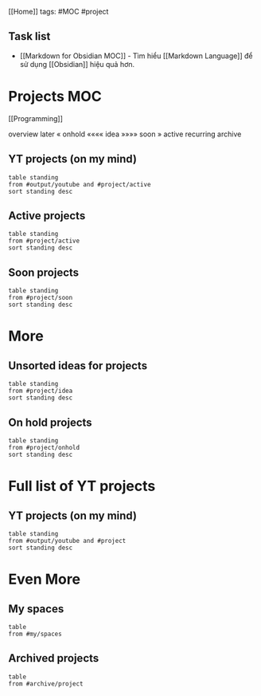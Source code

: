 [[Home]]
tags: #MOC #project 


## Task list
- [[Markdown for Obsidian MOC]] - Tìm hiểu [[Markdown Language]] để sử dụng [[Obsidian]] hiệu quả hơn.

# Projects MOC
[[Programming]]

overview
later « onhold «««« idea »»»» soon » active
recurring
archive

## YT projects (on my mind)
```dataview
table standing
from #output/youtube and #project/active
sort standing desc
```

## Active projects
```dataview
table standing
from #project/active
sort standing desc
```

## Soon projects
```dataview
table standing
from #project/soon
sort standing desc
```


# More
## Unsorted ideas for projects
```dataview
table standing
from #project/idea  
sort standing desc
```

## On hold projects
```dataview
table standing
from #project/onhold
sort standing desc
```

# Full list of YT projects
## YT projects (on my mind)
```dataview
table standing
from #output/youtube and #project
sort standing desc
```
# Even More
## My spaces
```dataview
table 
from #my/spaces 
```

## Archived projects
```dataview
table 
from #archive/project
```


